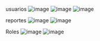 usuarios
![image](https://github.com/user-attachments/assets/7b83c1e5-0dfe-4365-9902-0f232ee9da98)
![image](https://github.com/user-attachments/assets/6fe55a6b-7982-4257-ab87-1c3dc9967d7b)
![image](https://github.com/user-attachments/assets/6dac79ca-d183-44ad-91a1-c1952c273b5d)

reportes
![image](https://github.com/user-attachments/assets/6ac9b9b0-b5db-42b0-90ea-d7836a71b721)
![image](https://github.com/user-attachments/assets/0b9c7757-cc51-4995-a0bb-74e87d50754d)

Roles
![image](https://github.com/user-attachments/assets/2003090e-cd2d-4322-b75c-d11a18457b22)
![image](https://github.com/user-attachments/assets/e06912fd-b1f2-41db-8c66-7b23dbb09ecc)

